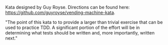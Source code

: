 Kata designed by Guy Royse. Directions can be found here: https://github.com/guyroyse/vending-machine-kata.

"The point of this kata to to provide a larger than trivial exercise that can be used to practice TDD.
A significant portion of the effort will be in determining what tests should be written and, more importantly, written next."